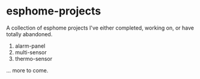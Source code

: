 # esphome-projects
A collection of esphome projects I've either completed, working on, or have totally abandoned.

1. alarm-panel
2. multi-sensor
3. thermo-sensor

... more to come.
